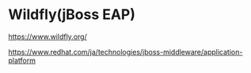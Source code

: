 # Wildfly(jBoss EAP)

https://www.wildfly.org/

https://www.redhat.com/ja/technologies/jboss-middleware/application-platform
